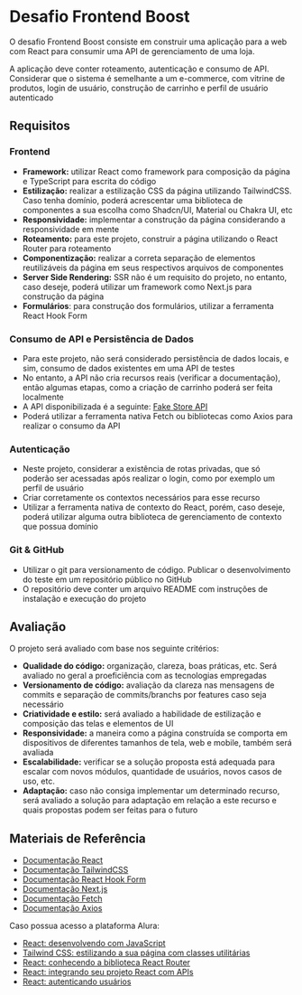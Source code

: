 # Desafio Frontend Boost

O desafio Frontend Boost consiste em construir uma aplicação para a web com React para consumir uma API de gerenciamento de uma loja.

A aplicação deve conter roteamento, autenticação e consumo de API. Considerar que o sistema é semelhante a um e-commerce, com vitrine de produtos, login de usuário, construção de carrinho e perfil de usuário autenticado

## Requisitos

### Frontend

- **Framework:** utilizar React como framework para composição da página e TypeScript para escrita do código
- **Estilização:** realizar a estilização CSS da página utilizando TailwindCSS. Caso tenha domínio, poderá acrescentar uma biblioteca de componentes a sua escolha como Shadcn/UI, Material ou Chakra UI, etc
- **Responsividade:** implementar a construção da página considerando a responsividade em mente
- **Roteamento:** para este projeto, construir a página utilizando o React Router para roteamento
- **Componentização:** realizar a correta separação de elementos reutilizáveis da página em seus respectivos arquivos de componentes
- **Server Side Rendering:** SSR não é um requisito do projeto, no entanto, caso deseje, poderá utilizar um framework como Next.js para construção da página
- **Formulários**: para construção dos formulários, utilizar a ferramenta React Hook Form

### Consumo de API e Persistência de Dados

- Para este projeto, não será considerado persistência de dados locais, e sim, consumo de dados existentes em uma API de testes
- No entanto, a API não cria recursos reais (verificar a documentação), então algumas etapas, como a criação de carrinho poderá ser feita localmente
- A API disponibilizada é a seguinte: [Fake Store API](https://fakestoreapi.com/)
- Poderá utilizar a ferramenta nativa Fetch ou bibliotecas como Axios para realizar o consumo da API

### Autenticação

- Neste projeto, considerar a existência de rotas privadas, que só poderão ser acessadas após realizar o login, como por exemplo um perfil de usuário
- Criar corretamente os contextos necessários para esse recurso
- Utilizar a ferramenta nativa de contexto do React, porém, caso deseje, poderá utilizar alguma outra biblioteca de gerenciamento de contexto que possua domínio

### Git & GitHub

- Utilizar o git para versionamento de código. Publicar o desenvolvimento do teste em um repositório público no GitHub
- O repositório deve conter um arquivo README com instruções de instalação e execução do projeto

## Avaliação

O projeto será avaliado com base nos seguinte critérios:

- **Qualidade do código:** organização, clareza, boas práticas, etc. Será avaliado no geral a proeficiência com as tecnologias empregadas
- **Versionamento de código:** avaliação da clareza nas mensagens de commits e separação de commits/branchs por features caso seja necessário
- **Criatividade e estilo:** será avaliado a habilidade de estilização e composição das telas e elementos de UI
- **Responsividade:** a maneira como a página construída se comporta em dispositivos de diferentes tamanhos de tela, web e mobile, também será avaliada
- **Escalabilidade:** verificar se a solução proposta está adequada para escalar com novos módulos, quantidade de usuários, novos casos de uso, etc.
- **Adaptação:** caso não consiga implementar um determinado recurso, será avaliado a solução para adaptação em relação a este recurso e quais propostas podem ser feitas para o futuro

## Materiais de Referência

- [Documentação React](https://react.dev/)
- [Documentação TailwindCSS](https://tailwindcss.com/)
- [Documentação React Hook Form](https://www.react-hook-form.com/)
- [Documentação Next.js](https://nextjs.org/)
- [Documentação Fetch](https://developer.mozilla.org/pt-BR/docs/Web/API/Fetch_API/Using_Fetch)
- [Documentação Axios](https://axios-http.com/docs/intro)

Caso possua acesso a plataforma Alura:

- [React: desenvolvendo com JavaScript](https://www.alura.com.br/curso-online-react-desenvolvendo-javascript)
- [Tailwind CSS: estilizando a sua página com classes utilitárias](https://www.alura.com.br/curso-online-tailwind-css-estilizando-pagina-classes-utilitarias)
- [React: conhecendo a biblioteca React Router](https://cursos.alura.com.br/course/react-biblioteca-react-router)
- [React: integrando seu projeto React com APIs](https://cursos.alura.com.br/course/react-integrando-projeto-react-apis)
- [React: autenticando usuários](https://cursos.alura.com.br/course/react-autenticando-usuarios)
